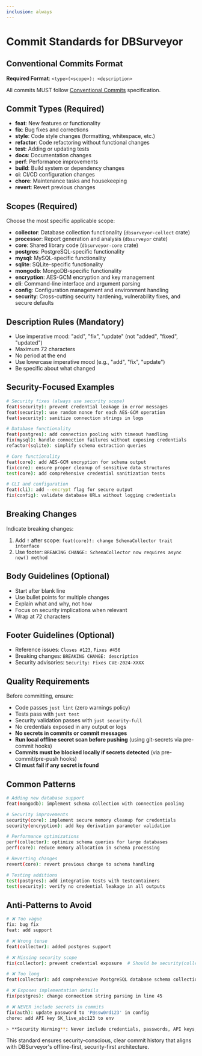 ```yaml
---
inclusion: always
---
```


# Commit Standards for DBSurveyor

## Conventional Commits Format

**Required Format**: `<type>(<scope>): <description>`

All commits MUST follow [Conventional Commits](https://www.conventionalcommits.org) specification.

## Commit Types (Required)

- **feat**: New features or functionality
- **fix**: Bug fixes and corrections
- **style**: Code style changes (formatting, whitespace, etc.)
- **refactor**: Code refactoring without functional changes
- **test**: Adding or updating tests
- **docs**: Documentation changes
- **perf**: Performance improvements
- **build**: Build system or dependency changes
- **ci**: CI/CD configuration changes
- **chore**: Maintenance tasks and housekeeping
- **revert**: Revert previous changes

## Scopes (Required)

Choose the most specific applicable scope:

- **collector**: Database collection functionality (`dbsurveyor-collect` crate)
- **processor**: Report generation and analysis (`dbsurveyor` crate)
- **core**: Shared library code (`dbsurveyor-core` crate)
- **postgres**: PostgreSQL-specific functionality
- **mysql**: MySQL-specific functionality
- **sqlite**: SQLite-specific functionality
- **mongodb**: MongoDB-specific functionality
- **encryption**: AES-GCM encryption and key management
- **cli**: Command-line interface and argument parsing
- **config**: Configuration management and environment handling
- **security**: Cross-cutting security hardening, vulnerability fixes, and secure defaults

## Description Rules (Mandatory)

- Use imperative mood: "add", "fix", "update" (not "added", "fixed", "updated")
- Maximum 72 characters
- No period at the end
- Use lowercase imperative mood (e.g., "add", "fix", "update")
- Be specific about what changed

## Security-Focused Examples

```bash
# Security fixes (always use security scope)
feat(security): prevent credential leakage in error messages
feat(security): use random nonce for each AES-GCM operation
feat(security): sanitize connection strings in logs

# Database functionality
feat(postgres): add connection pooling with timeout handling
fix(mysql): handle connection failures without exposing credentials
refactor(sqlite): simplify schema extraction queries

# Core functionality
feat(core): add AES-GCM encryption for schema output
fix(core): ensure proper cleanup of sensitive data structures
test(core): add comprehensive credential sanitization tests

# CLI and configuration
feat(cli): add --encrypt flag for secure output
fix(config): validate database URLs without logging credentials
```

## Breaking Changes

Indicate breaking changes:

1. Add `!` after scope: `feat(core)!: change SchemaCollector trait interface`
2. Use footer: `BREAKING CHANGE: SchemaCollector now requires async new() method`

## Body Guidelines (Optional)

- Start after blank line
- Use bullet points for multiple changes
- Explain what and why, not how
- Focus on security implications when relevant
- Wrap at 72 characters

## Footer Guidelines (Optional)

- Reference issues: `Closes #123`, `Fixes #456`
- Breaking changes: `BREAKING CHANGE: description`
- Security advisories: `Security: Fixes CVE-2024-XXXX`

## Quality Requirements

Before committing, ensure:

- Code passes `just lint` (zero warnings policy)
- Tests pass with `just test`
- Security validation passes with `just security-full`
- No credentials exposed in any output or logs
- **No secrets in commits or commit messages**
- **Run local offline secret scan before pushing** (using git-secrets via pre-commit hooks)
- **Commits must be blocked locally if secrets detected** (via pre-commit/pre-push hooks)
- **CI must fail if any secret is found**

## Common Patterns

```bash
# Adding new database support
feat(mongodb): implement schema collection with connection pooling

# Security improvements
security(core): implement secure memory cleanup for credentials
security(encryption): add key derivation parameter validation

# Performance optimizations
perf(collector): optimize schema queries for large databases
perf(core): reduce memory allocation in schema processing

# Reverting changes
revert(core): revert previous change to schema handling

# Testing additions
test(postgres): add integration tests with testcontainers
test(security): verify no credential leakage in all outputs
```

## Anti-Patterns to Avoid

```bash
# ❌ Too vague
fix: bug fix
feat: add support

# ❌ Wrong tense
feat(collector): added postgres support

# ❌ Missing security scope
fix(collector): prevent credential exposure  # Should be security(collector)

# ❌ Too long
feat(collector): add comprehensive PostgreSQL database schema collection functionality

# ❌ Exposes implementation details
fix(postgres): change connection string parsing in line 45

# ❌ NEVER include secrets in commits
fix(auth): update password to 'P@ssw0rd123' in config
chore: add API key SK_live_abc123 to env

> **Security Warning**: Never include credentials, passwords, API keys, or secret tokens in commit messages. Use secure vaulting or reference secret rotations instead.
```

This standard ensures security-conscious, clear commit history that aligns with DBSurveyor's offline-first, security-first architecture.
